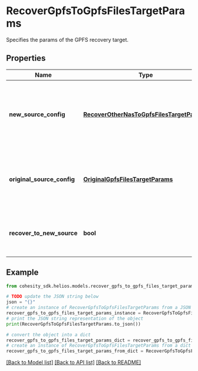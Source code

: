 # RecoverGpfsToGpfsFilesTargetParams

Specifies the params of the GPFS recovery target.

## Properties

Name | Type | Description | Notes
------------ | ------------- | ------------- | -------------
**new_source_config** | [**RecoverOtherNasToGpfsFilesTargetParams**](RecoverOtherNasToGpfsFilesTargetParams.md) | Specifies the new destination Source configuration parameters where the files will be recovered. This is mandatory if recoverToNewSource is set to true. | [optional] 
**original_source_config** | [**OriginalGpfsFilesTargetParams**](OriginalGpfsFilesTargetParams.md) | Specifies the Source configuration if files are being recovered to original Source. If not specified, all the configuration parameters will be retained. | [optional] 
**recover_to_new_source** | **bool** | Specifies the parameter whether the recovery should be performed to a new or the original GPFS target. | 

## Example

```python
from cohesity_sdk.helios.models.recover_gpfs_to_gpfs_files_target_params import RecoverGpfsToGpfsFilesTargetParams

# TODO update the JSON string below
json = "{}"
# create an instance of RecoverGpfsToGpfsFilesTargetParams from a JSON string
recover_gpfs_to_gpfs_files_target_params_instance = RecoverGpfsToGpfsFilesTargetParams.from_json(json)
# print the JSON string representation of the object
print(RecoverGpfsToGpfsFilesTargetParams.to_json())

# convert the object into a dict
recover_gpfs_to_gpfs_files_target_params_dict = recover_gpfs_to_gpfs_files_target_params_instance.to_dict()
# create an instance of RecoverGpfsToGpfsFilesTargetParams from a dict
recover_gpfs_to_gpfs_files_target_params_from_dict = RecoverGpfsToGpfsFilesTargetParams.from_dict(recover_gpfs_to_gpfs_files_target_params_dict)
```
[[Back to Model list]](../README.md#documentation-for-models) [[Back to API list]](../README.md#documentation-for-api-endpoints) [[Back to README]](../README.md)


